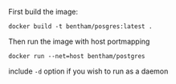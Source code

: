 First build the image:
```
docker build -t bentham/posgres:latest .
```

Then run the image with host portmapping

```
docker run --net=host bentham/postgres
```

include ```-d``` option if you wish to run as a daemon
